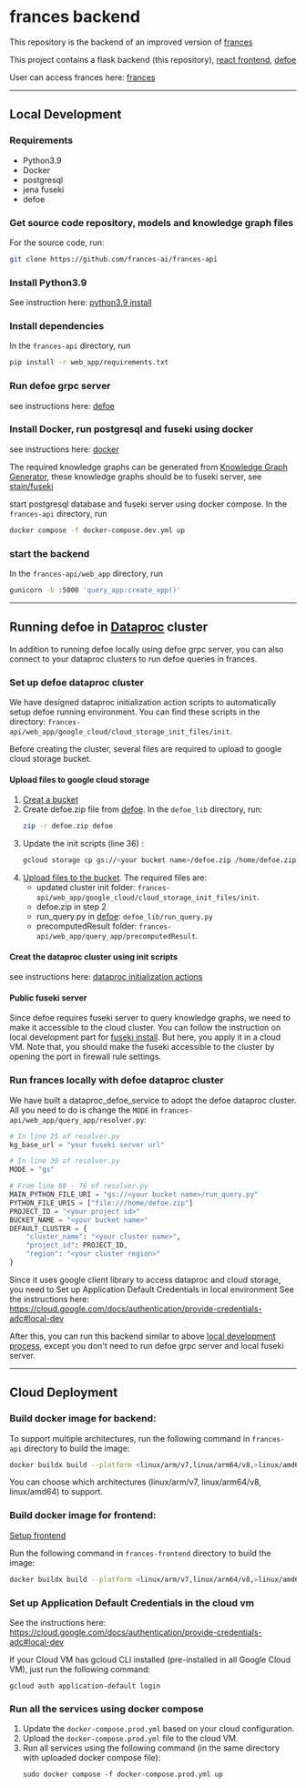 # frances backend

This repository is the backend of  an improved version of [frances](https://github.com/francesNLP/frances/tree/main)

This project contains a flask backend (this repository), [react frontend](https://github.com/frances-ai/frances-frontend), [defoe](https://github.com/frances-ai/defoe_lib)

User can access frances here: [frances](http://www.frances-ai.com)

---

## Local Development

### Requirements
* Python3.9
* Docker
* postgresql
* jena fuseki
* defoe

### Get source code repository, models and knowledge graph files

For the source code, run:

```bash
git clone https://github.com/frances-ai/frances-api
```

### Install Python3.9

See instruction here: [python3.9 install](https://www.python.org/downloads/)

### Install dependencies
In the `frances-api` directory, run
```bash
pip install -r web_app/requirements.txt
```

### Run defoe grpc server

see instructions here: [defoe](https://github.com/frances-ai/defoe_lib/blob/main/docs/setup-local.md)

### Install Docker, run postgresql and fuseki using docker

see instructions here: [docker](https://docs.docker.com/engine/install/)

The required knowledge graphs can be generated from [Knowledge Graph Generator](https://github.com/frances-ai/KnowledgeGraph/tree/master/GraphGenerator), these knowledge graphs should be 
to fuseki server, see [stain/fuseki](https://hub.docker.com/r/stain/jena-fuseki)
 
start postgresql database and fuseki server using docker compose. In the `frances-api` directory, run
```bash
docker compose -f docker-compose.dev.yml up
```

###  start the backend
In the `frances-api/web_app` directory, run
```bash
gunicorn -b :5000 'query_app:create_app()'
```


---

## Running defoe in [Dataproc](https://cloud.google.com/dataproc/docs) cluster

In addition to running defoe locally using defoe grpc server, you can also connect to your dataproc clusters to run defoe queries in frances.

### Set up defoe dataproc cluster
 We have designed dataproc initialization action scripts to automatically setup defoe running environment.
You can find these scripts in the directory: `frances-api/web_app/google_cloud/cloud_storage_init_files/init`.

Before creating the cluster, several files are required to upload to google cloud storage bucket.
#### Upload files to google cloud storage
1. [Creat a bucket](https://cloud.google.com/storage/docs/creating-buckets)
2. Create defoe.zip file from [defoe](https://github.com/frances-ai/defoe_lib). In the `defoe_lib` directory, run:
    ```bash
    zip -r defoe.zip defoe
    ```
3. Update the init scripts (line 36) :
    ```bash
   gcloud storage cp gs://<your bucket name>/defoe.zip /home/defoe.zip
   ```
4. [Upload files to the bucket](https://cloud.google.com/storage/docs/uploading-objects#upload-object-console). The required files are:
   * updated cluster init folder: `frances-api/web_app/google_cloud/cloud_storage_init_files/init`.
   * defoe.zip in step 2
   * run_query.py in [defoe](https://github.com/frances-ai/defoe_lib): `defoe_lib/run_query.py`
   * precomputedResult folder: `frances-api/web_app/query_app/precomputedResult`.
   
#### Creat the dataproc cluster using init scripts
see instructions here: [dataproc initialization actions](https://cloud.google.com/dataproc/docs/concepts/configuring-clusters/init-actions)

#### Public fuseki server
Since defoe requires fuseki server to query knowledge graphs, we need to make it accessible to the cloud cluster.
You can follow the instruction on local development part for [fuseki install](#install-docker-run-postgresql-and-fuseki-using-docker). But here, you apply it in a cloud VM. 
Note that, you should make the fuseki accessible to the cluster by opening the port in firewall rule settings.


### Run frances locally with defoe dataproc cluster

We have built a dataproc_defoe_service to adopt the defoe dataproc cluster.
All you need to do is change the `MODE` in `frances-api/web_app/query_app/resolver.py`:

```python
# In line 25 of resolver.py
kg_base_url = "your fuseki server url"

# In line 30 of resolver.py
MODE = "gs"

# From line 68 - 76 of resolver.py
MAIN_PYTHON_FILE_URI = "gs://<your bucket name>/run_query.py"
PYTHON_FILE_URIS = ["file:///home/defoe.zip"]
PROJECT_ID = "<your project id>"
BUCKET_NAME = "<your bucket name>"
DEFAULT_CLUSTER = {
    "cluster_name": "<your cluster name>",
    "project_id": PROJECT_ID,
    "region": "<your cluster region>"
}

```
Since it uses google client library to access dataproc and cloud storage, you need to Set up Application Default Credentials in local environment
See the instructions here: https://cloud.google.com/docs/authentication/provide-credentials-adc#local-dev

After this, you can run this backend similar to above [local development process](#local-development), except you don't need to run defoe grpc server and local fuseki server. 

---

## Cloud Deployment

### Build docker image for backend:

To support multiple architectures, run the following command in `frances-api` directory to build the image:
```bash
docker buildx build --platform <linux/arm/v7,linux/arm64/v8,>linux/amd64 --tag <docker username>/frances-api:latest --push .
```
You can choose which architectures (linux/arm/v7, linux/arm64/v8, linux/amd64) to support.

### Build docker image for frontend:
[Setup frontend](https://github.com/frances-ai/frances-frontend)

Run the following command in `frances-frontend` directory to build the image:
```bash
docker buildx build --platform <linux/arm/v7,linux/arm64/v8,>linux/amd64 --tag <docker username>/frances-front:latest --push .
```

### Set up Application Default Credentials in the cloud vm

See the instructions here: https://cloud.google.com/docs/authentication/provide-credentials-adc#local-dev

If your Cloud VM has gcloud CLI installed (pre-installed in all Google Cloud VM), just run the following command:
```
gcloud auth application-default login
```

### Run all the services using docker compose

1. Update the `docker-compose.prod.yml` based on your cloud configuration.
2. Upload the `docker-compose.prod.yml` file to the cloud VM.
3. Run all services using the following command (in the same directory with uploaded docker compose file):
   ```
   sudo docker compose -f docker-compose.prod.yml up
   ```






